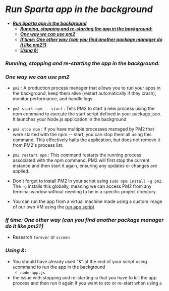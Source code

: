 # ***Run Sparta app in the background***
- [***Run Sparta app in the background***](#run-sparta-app-in-the-background)
    - [***Running, stopping and re-starting the app in the background:***](#running-stopping-and-re-starting-the-app-in-the-background)
    - [***One way we can use pm2***](#one-way-we-can-use-pm2)
    - [***If time: One other way (can you find another package manager do it like pm2?)***](#if-time-one-other-way-can-you-find-another-package-manager-do-it-like-pm2)
    - [***Using \&:***](#using-)

### ***Running, stopping and re-starting the app in the background:***
 
### ***One way we can use pm2***
  - `pm2` : A production process manager that allows you to run your apps in the background, keep them alive (restart automatically if they crash), monitor performance, and handle logs.
 
  - `pm2 start npm -- start` : Tells PM2 to start a new process using the npm command to execute the start script defined in your package.json. It launches your Node.js application in the background
 
  - `pm2 stop npm` :  If you have multiple processes managed by PM2 that were started with the npm -- start, you can stop them all using this command. This effectively halts the application, but does not remove it from PM2's process list.
 
  - `pm2 restart npm` : This command restarts the running process associated with the npm command. PM2 will first stop the current instance and then start it again, ensuring any updates or changes are applied.
 
  - Don't forget to install PM2 in your script using `sudo npm install -g pm2`. The `-g` installs this globally, meaning we can access PM2 from any terminal window without needing to be in a specific project directory.

- You can run the app from a virtual machine made using a custom image of our own VM using the [run app script](/tech264-cloud-linux/scripting/run-app-only.sh)
 
### ***If time: One other way (can you find another package manager do it like pm2?)***
  - Research `forever` or `screen`
 
### ***Using &:***
- You should have already used "&" at the end of your script using `&`command to run the app in the background 
  - `node app.js`
- the issue with stopping and re-starting ia that you have to kill the app process and then run it again if you want to sto or re-start when using `&`